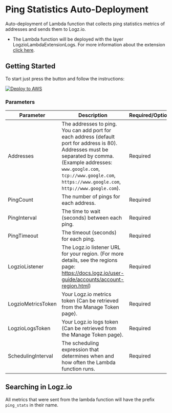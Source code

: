 # Ping Statistics Auto-Deployment

Auto-deployment of Lambda function that collects ping statistics metrics of addresses and sends them to Logz.io.

* The Lambda function will be deployed with the layer LogzioLambdaExtensionLogs.
  For more information about the extension [click here](https://github.com/logzio/logzio-lambda-extensions/tree/main/logzio-lambda-extensions-logs).

## Getting Started

To start just press the button and follow the instructions:

[![Deploy to AWS](https://dytvr9ot2sszz.cloudfront.net/logz-docs/lights/LightS-button.png)](https://console.aws.amazon.com/cloudformation/home?region=us-east-1#/stacks/create/template?templateURL=https://logzio-aws-integrations-us-east-1.s3.amazonaws.com/ping-statistics-auto-deployment/auto-deployment.yaml&stackName=logzio-ping-statistics-auto-deployment)

### Parameters

| Parameter | Description | Required/Optional | Default |
| --- | --- | --- | --- |
| Addresses | The addresses to ping. You can add port for each address (default port for address is 80). Addresses must be separated by comma. (Example addresses: `www.google.com`, `tcp://www.google.com`, `https://www.google.com`, `http://www.google.com`). | Required | - |
| PingCount | The number of pings for each address. | Required | `3` |
| PingInterval | The time to wait (seconds) between each ping. | Required | `1 (second)` |
| PingTimeout | The timeout (seconds) for each ping. | Required | `10 (seconds)` |
| LogzioListener | The Logz.io listener URL for your region. (For more details, see the regions page: https://docs.logz.io/user-guide/accounts/account-region.html) | Required | `https://listener.logz.io` |
| LogzioMetricsToken | Your Logz.io metrics token (Can be retrieved from the Manage Token page). | Required | - |
| LogzioLogsToken | Your Logz.io logs token (Can be retrieved from the Manage Token page). | Required | - |
| SchedulingInterval | The scheduling expression that determines when and how often the Lambda function runs. | Required | `rate(30 minutes)` |

## Searching in Logz.io

All metrics that were sent from the lambda function will have the prefix `ping_stats` in their name. 